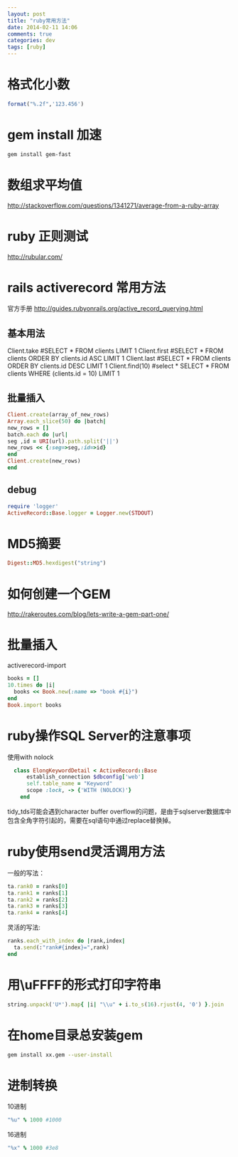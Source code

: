 ```yaml
---
layout: post
title: "ruby常用方法"
date: 2014-02-11 14:06
comments: true
categories: dev
tags: [ruby]
---
```


格式化小数
==============
```ruby
format("%.2f",'123.456')
```

gem install 加速
===============

```bash
gem install gem-fast
```


数组求平均值
===============

http://stackoverflow.com/questions/1341271/average-from-a-ruby-array


ruby 正则测试
===============

http://rubular.com/


rails activerecord 常用方法
===============

官方手册 http://guides.rubyonrails.org/active_record_querying.html

基本用法
---------------

  Client.take #SELECT * FROM clients LIMIT 1
  Client.first #SELECT * FROM clients ORDER BY clients.id ASC LIMIT 1
  Client.last #SELECT * FROM clients ORDER BY clients.id DESC LIMIT 1
  Client.find(10) #select * SELECT * FROM clients WHERE (clients.id = 10) LIMIT 1

批量插入
----------------

```ruby
Client.create(array_of_new_rows)
Array.each_slice(50) do |batch|
new_rows = []
batch.each do |url|
seg ,id = URI(url).path.split('||')
new_rows << {:seg=>seg,:id=>id}
end
Client.create(new_rows)
end
```

debug
----------------

```ruby
require 'logger'
ActiveRecord::Base.logger = Logger.new(STDOUT)
```

MD5摘要
=============

```ruby
Digest::MD5.hexdigest("string")
```




如何创建一个GEM
===============

http://rakeroutes.com/blog/lets-write-a-gem-part-one/


批量插入
==============

activerecord-import

```ruby
books = []
10.times do |i|
  books << Book.new(:name => "book #{i}")
end
Book.import books
```


ruby操作SQL Server的注意事项
==============
使用with nolock
```ruby
  class ElongKeywordDetail < ActiveRecord::Base
      establish_connection $dbconfig['web']
      self.table_name = "Keyword"
      scope :lock, -> {'WITH (NOLOCK)'}
    end
```

tidy_tds可能会遇到character buffer overflow的问题，是由于sqlserver数据库中包含全角字符引起的，需要在sql语句中通过replace替换掉。


ruby使用send灵活调用方法
=============

一般的写法：

```ruby
ta.rank0 = ranks[0]
ta.rank1 = ranks[1]
ta.rank2 = ranks[2]
ta.rank3 = ranks[3]
ta.rank4 = ranks[4]
```

灵活的写法:

```ruby
ranks.each_with_index do |rank,index|
  ta.send(:"rank#{index}=",rank)
end
```

用\uFFFF的形式打印字符串
===================

```ruby
string.unpack('U*').map{ |i| "\\u" + i.to_s(16).rjust(4, '0') }.join
```


在home目录总安装gem
===============

```bash
gem install xx.gem --user-install
```

进制转换
==============

10进制

```ruby
"%u" % 1000 #1000
```

16进制

```ruby
"%x" % 1000 #3e8
```